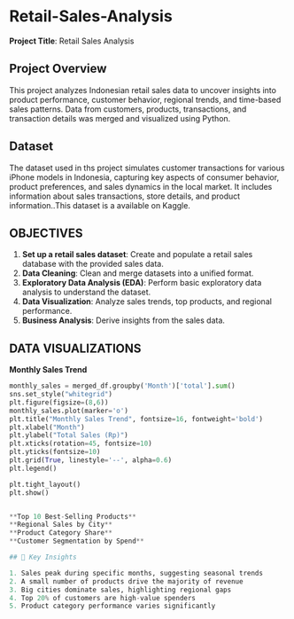 # Retail-Sales-Analysis
**Project Title**: Retail Sales Analysis   

## Project Overview
This project analyzes Indonesian retail sales data to uncover insights into product performance, customer behavior, regional trends, and time-based sales patterns. Data from customers, products, transactions, and transaction details was merged and visualized using Python.

## Dataset 
The dataset used in ths project simulates customer transactions for various iPhone models in Indonesia, capturing key aspects of consumer behavior, product preferences, and sales dynamics in the local market. It includes information about sales transactions, store details, and product information..This dataset is a available on Kaggle. 

## OBJECTIVES

1. **Set up a retail sales dataset**: Create and populate a retail sales database with the provided sales data.
2. **Data Cleaning**: Clean and merge datasets into a unified format.
3. **Exploratory Data Analysis (EDA)**: Perform basic exploratory data analysis to understand the dataset.
4. **Data Visualization**: Analyze sales trends, top products, and regional performance.
5. **Business Analysis**: Derive insights from the sales data.

## DATA VISUALIZATIONS
**Monthly Sales Trend** 
``` python
monthly_sales = merged_df.groupby('Month')['total'].sum()
sns.set_style("whitegrid")
plt.figure(figsize=(8,6))
monthly_sales.plot(marker='o')
plt.title("Monthly Sales Trend", fontsize=16, fontweight='bold')
plt.xlabel("Month")
plt.ylabel("Total Sales (Rp)")
plt.xticks(rotation=45, fontsize=10)
plt.yticks(fontsize=10)
plt.grid(True, linestyle='--', alpha=0.6)
plt.legend()

plt.tight_layout()
plt.show()


**Top 10 Best-Selling Products**  
**Regional Sales by City**  
**Product Category Share**  
**Customer Segmentation by Spend**

## 🧠 Key Insights

1. Sales peak during specific months, suggesting seasonal trends
2. A small number of products drive the majority of revenue  
3. Big cities dominate sales, highlighting regional gaps  
4. Top 20% of customers are high-value spenders  
5. Product category performance varies significantly

